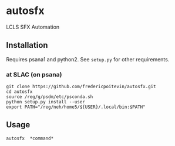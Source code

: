 # autosfx

LCLS SFX Automation

## Installation 
Requires psana1 and python2. See `setup.py` for other requirements.

### at SLAC (on psana)
```
git clone https://github.com/fredericpoitevin/autosfx.git
cd autosfx
source /reg/g/psdm/etc/psconda.sh
python setup.py install --user
export PATH="/reg/neh/home5/${USER}/.local/bin:$PATH"
```

## Usage
```
autosfx  *command*
```
